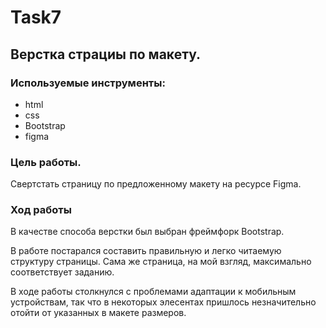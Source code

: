 # Task7
## Верстка страциы по макету.

### Используемые инструменты:
- html
- css
- Bootstrap
- figma

### Цель работы.

Свертстать страницу по предложенному макету на ресурсе Figma.

### Ход работы

В качестве способа верстки был выбран фреймфорк Bootstrap.

В работе постарался составить правильную и легко читаемую структуру страницы. Сама же страница, на мой взгляд, максимально соответствует заданию.


В ходе работы столкнулся с проблемами адаптации к мобильным устройствам, так что в некоторых элесентах пришлось незначительно отойти от указанных в макете размеров.
